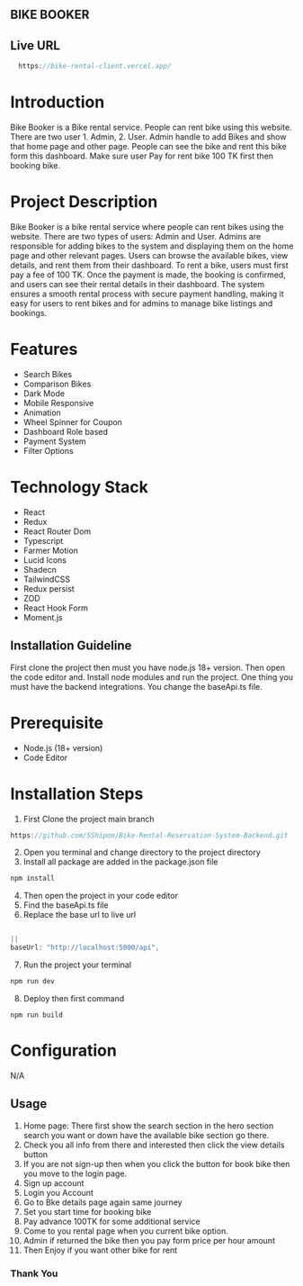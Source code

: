 ## BIKE BOOKER

## Live URL
```js
  https://bike-rental-client.vercel.app/
```

# Introduction

Bike Booker is a Bike rental service. People can rent bike using this website. There are two user 1. Admin, 2. User. Admin handle to add Bikes and show that home page and other page. People can see the bike and rent this bike form this dashboard. Make sure user Pay for rent bike 100 TK first then booking bike.

# Project Description

Bike Booker is a bike rental service where people can rent bikes using the website. There are two types of users: Admin and User. Admins are responsible for adding bikes to the system and displaying them on the home page and other relevant pages. Users can browse the available bikes, view details, and rent them from their dashboard. To rent a bike, users must first pay a fee of 100 TK. Once the payment is made, the booking is confirmed, and users can see their rental details in their dashboard. The system ensures a smooth rental process with secure payment handling, making it easy for users to rent bikes and for admins to manage bike listings and bookings.

# Features

- Search Bikes
- Comparison Bikes
- Dark Mode
- Mobile Responsive
- Animation
- Wheel Spinner for Coupon
- Dashboard Role based
- Payment System
- Filter Options

# Technology Stack

- React
- Redux
- React Router Dom
- Typescript
- Farmer Motion
- Lucid Icons
- Shadecn
- TailwindCSS
- Redux persist
- ZOD
- React Hook Form
- Moment.js

## Installation Guideline

First clone the project then must you have node.js 18+ version. Then open the code editor and. Install node modules and run the project. One thing you must have the backend integrations. You change the baseApi.ts file.

# Prerequisite

- Node.js (18+ version)
- Code Editor

# Installation Steps

1. First Clone the project main branch

```js
https://github.com/SShipon/Bike-Rental-Reservation-System-Backend.git
```

2. Open you terminal and change directory to the project directory
3. Install all package are added in the package.json file

```js
npm install
```

4. Then open the project in your code editor
5. Find the baseApi.ts file
6. Replace the base url to live url

```js

||
baseUrl: "http://localhost:5000/api",
```

7. Run the project your terminal

```js
npm run dev
```

8. Deploy then first command

```
npm run build
```

# Configuration

N/A

## Usage

1. Home page: There first show the search section in the hero section search you want or down have the available bike section go there.
2. Check you all info from there and interested then click the view details button
3. If you are not sign-up then when you click the button for book bike then you move to the login page.
4. Sign up account
5. Login you Account
6. Go to Bke details page again same journey
7. Set you start time for booking bike
8. Pay advance 100TK for some additional service
9. Come to you rental page when you current bike option.
10. Admin if returned the bike then you pay form price per hour amount
11. Then Enjoy if you want other bike for rent

### Thank You

